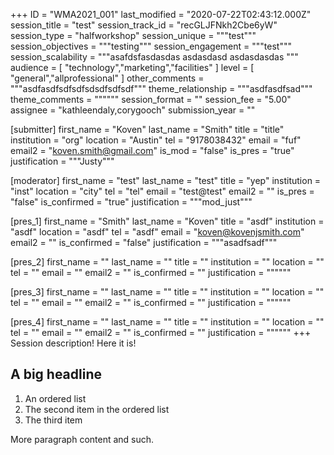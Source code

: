 +++
ID = "WMA2021_001"
last_modified = "2020-07-22T02:43:12.000Z"
session_title = "test"
session_track_id = "recGLJFNkh2Cbe6yW"
session_type = "halfworkshop"
session_unique = """test"""
session_objectives = """testing"""
session_engagement = """test"""
session_scalability = """asafdsfasdasdas
asdasdasd
asdasdasdas
"""
audience = [ "technology","marketing","facilities" ]
level = [ "general","allprofessional" ]
other_comments = """asdfasdfsdfsdfsdsdfsdfsdf"""
theme_relationship = """asdfasdfsad"""
theme_comments = """"""
session_format = ""
session_fee = "5.00"
assignee = "kathleendaly,corygooch"
submission_year = ""

[submitter]
first_name = "Koven"
last_name = "Smith"
title = "title"
institution = "org"
location = "Austin"
tel = "9178038432"
email = "fuf"
email2 = "koven.smith@gmail.com"
is_mod = "false"
is_pres = "true"
justification = """Justy"""

[moderator]
first_name = "test"
last_name = "test"
title = "yep"
institution = "inst"
location = "city"
tel = "tel"
email = "test@test"
email2 = ""
is_pres = "false"
is_confirmed = "true"
justification = """mod_just"""

[pres_1]
first_name = "Smith"
last_name = "Koven"
title = "asdf"
institution = "asdf"
location = "asdf"
tel = "asdf"
email = "koven@kovenjsmith.com"
email2 = ""
is_confirmed = "false"
justification = """asadfsadf"""

[pres_2]
first_name = ""
last_name = ""
title = ""
institution = ""
location = ""
tel = ""
email = ""
email2 = ""
is_confirmed = ""
justification = """"""

[pres_3]
first_name = ""
last_name = ""
title = ""
institution = ""
location = ""
tel = ""
email = ""
email2 = ""
is_confirmed = ""
justification = """"""

[pres_4]
first_name = ""
last_name = ""
title = ""
institution = ""
location = ""
tel = ""
email = ""
email2 = ""
is_confirmed = ""
justification = """"""
+++
Session description! Here it is!
## A big headline
1. An ordered list
2. The second item in the ordered list
3. The third item

More paragraph content and such.
